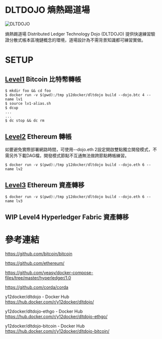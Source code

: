 # DLTDOJO 熵熱踢道場

![DLTDOJO](dltdojo.png "DLT DOJO")

熵熱踢道場 Distributed Ledger Technology Dojo (DLTDOJO) 提供快速練習驗證分散式帳本區塊鏈概念的環境，道場設計為不需背景知識都可練習實做。

# SETUP

## [Level1](level1) Bitcoin 比特幣轉帳

```
$ mkdir foo && cd foo
$ docker run -v $(pwd):/tmp y12docker/dltdojo build --dojo.btc 4 --name lv1
$ source lv1-alias.sh
$ dcup
...
...
$ dc stop && dc rm
```

## [Level2](level2) Ethereum 轉帳

如要避免實際部署網路時間，可使用--dojo.eth 2設定開啟雙點獨立開發模式，不需另外下載DAG檔，開發模式節點不互通無法做跨節點轉帳練習。

```
$ docker run -v $(pwd):/tmp y12docker/dltdojo build --dojo.eth 6 --name lv2
```

## [Level3](level3) Ethereum 資產轉移

```
$ docker run -v $(pwd):/tmp y12docker/dltdojo build --dojo.eth 6 --name lv3
```

## WIP Level4 Hyperledger Fabric 資產轉移


# 參考連結

<https://github.com/bitcoin/bitcoin>

<https://github.com/ethereum/>

<https://github.com/yeasy/docker-compose-files/tree/master/hyperledger/1.0>

<https://github.com/corda/corda>

y12docker/dltdojo - Docker Hub <https://hub.docker.com/r/y12docker/dltdojo/>

y12docker/dltdojo-ethgo - Docker Hub <https://hub.docker.com/r/y12docker/dltdojo-ethgo/>

y12docker/dltdojo-bitcoin - Docker Hub <https://hub.docker.com/r/y12docker/dltdojo-bitcoin/>
